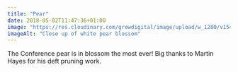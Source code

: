 ```yaml
---
title: "Pear"
date: 2018-05-02T11:47:36+01:00
image: "https://res.cloudinary.com/growdigital/image/upload/w_1280/v1544127021/conference-pear-blossom-27874179048.jpg"
imageAlt: "Close up of white pear blossom"
---
```


The Conference pear is in blossom the most ever! Big thanks to Martin Hayes for his deft pruning work.
